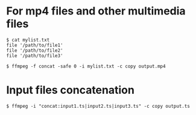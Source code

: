 # For mp4 files and other multimedia files
```
$ cat mylist.txt
file '/path/to/file1'
file '/path/to/file2'
file '/path/to/file3'
    
$ ffmpeg -f concat -safe 0 -i mylist.txt -c copy output.mp4
```

# Input files concatenation
```
$ ffmpeg -i "concat:input1.ts|input2.ts|input3.ts" -c copy output.ts
```
